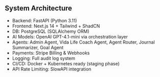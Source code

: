 ## System Architecture
- Backend: FastAPI (Python 3.11)
- Frontend: Next.js 14 + Tailwind + ShadCN
- DB: PostgreSQL (SQLAlchemy ORM)
- AI Models: OpenAI GPT-4.1-mini via orchestration layer
- Agents: Admin Agent, Vida Life Coach Agent, Agent Router, Journal Summarizer, Goal Agent
- Payments: Stripe Billing & Webhooks
- Logging: Full audit log system
- CI/CD: Docker + Kubernetes ready (staging phase)
- API Rate Limiting: SlowAPI integration
